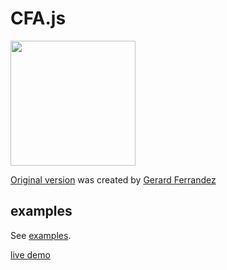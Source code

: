 # CFA.js

<img src="https://user-images.githubusercontent.com/3406260/34326301-753fedb2-e8ec-11e7-8f61-5e17d7d054d2.png" width="200"/>

[Original version](https://codepen.io/ge1doot/details/7bd9819ef1aaecf343107baaae599d7d/) was created by [Gerard Ferrandez](https://codepen.io/ge1doot/)

## examples

See [examples](examples).

[live demo](https://cdn.rawgit.com/funatsufumiya/CFAjs/2e24ced1/examples/index.html)
